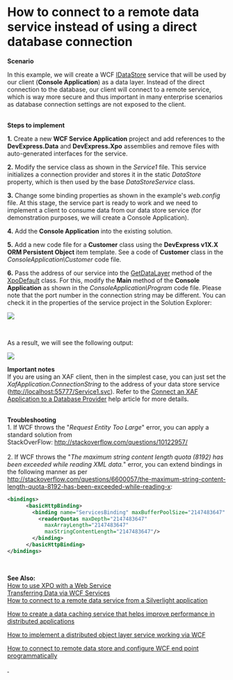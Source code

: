 # How to connect to a remote data service instead of using a direct database connection


<p><strong>Scenario</strong></p>
<p>In this example, we will create a WCF <a href="http://help.devexpress.com/#CoreLibraries/clsDevExpressXpoDBIDataStoretopic"><u>IDataStore</u></a> service that will be used by our client (<strong>Console Application</strong>) as a data layer. Instead of the direct connection to the database, our client will connect to a remote service, which is way more secure and thus important in many enterprise scenarios as database connection settings are not exposed to the client.</p>
<p><strong><br> Steps to implement</strong></p>
<p><strong>1.</strong> Create a new <strong>WCF Service Application</strong> project and add references to the <strong>DevExpress.Data</strong> and <strong>DevExpress.Xpo</strong> assemblies and remove files with auto-generated interfaces for the service.</p>
<p><strong>2.</strong> Modify the service class as shown in the <em>Service1</em> file. This service initializes a connection provider and stores it in the static <em>DataStore </em>property, which is then used by the base <em>DataStoreService </em>class.</p>
<p><strong>3.</strong> Change some binding properties as shown in the example's<em> web.config</em> file. At this stage, the service part is ready to work and we need to implement a client to consume data from our data store service (for demonstration purposes, we will create a Console Application).</p>
<p><strong>4.</strong> Add the <strong>Console Application</strong> into the existing solution.</p>
<p><strong>5.</strong> Add a new code file for a <strong>Customer</strong> class using the <strong>DevExpress v1X.X ORM Persistent Object </strong>item template. See a code of <strong>Customer</strong> class in the <em>ConsoleApplication\Customer</em> code file.</p>
<p><strong>6.</strong> Pass the address of our service into the <a href="http://documentation.devexpress.com/#XPO/DevExpressXpoXpoDefault_GetDataLayertopic"><u>GetDataLayer</u></a> method of the <a href="http://documentation.devexpress.com/#XPO/clsDevExpressXpoXpoDefaulttopic"><u>XpoDefault</u></a> class. For this, modify the <strong>Main</strong> method of the <strong>Console Application</strong> as shown in the <em>ConsoleApplication\Program</em> code file. Please note that the port number in the connection string may be different. You can check it in the properties of the service project in the Solution Explorer:</p>
<p><img src="https://raw.githubusercontent.com/DevExpress-Examples/how-to-connect-to-a-remote-data-service-instead-of-using-a-direct-database-connection-e4930/13.1.7+/media/3d4ab490-98e6-4cb4-acce-1cc6f70db881.png"></p>
<br>
<p>As a result, we will see the following output:</p>
<p><img src="https://raw.githubusercontent.com/DevExpress-Examples/how-to-connect-to-a-remote-data-service-instead-of-using-a-direct-database-connection-e4930/13.1.7+/media/d85f8375-4b16-4e74-8843-301bd1cac92f.png"></p>
<p><strong>Important notes</strong><br> If you are using an XAF client, then in the simplest case, you can just set the <em>XafApplication.ConnectionString</em> to the address of your data store service (<a href="http://localhost:55777/Service1.svc">http://localhost:55777/Service1.svc</a>). Refer to the <a href="http://documentation.devexpress.com/#Xaf/CustomDocument3155"><u>Connect an XAF Application to a Database Provider</u></a> help article for more details.<br><br></p>
<p><strong>Troubleshooting</strong><br>1. If WCF throws the "<em>Request Entity Too Large</em>" error, you can apply a standard solution from StackOverFlow: <a href="http://stackoverflow.com/questions/10122957/">http://stackoverflow.com/questions/10122957/</a><br><br>2. If WCF throws the "<em>The maximum string content length quota (8192) has been exceeded while reading XML data.</em>" error, you can extend bindings in the following manner as per <a href="http://stackoverflow.com/questions/6600057/the-maximum-string-content-length-quota-8192-has-been-exceeded-while-reading-x">http://stackoverflow.com/questions/6600057/the-maximum-string-content-length-quota-8192-has-been-exceeded-while-reading-x</a>:</p>


```xml
<bindings>
      <basicHttpBinding>
        <binding name="ServicesBinding" maxBufferPoolSize="2147483647" maxReceivedMessageSize="2147483647" maxBufferSize="2147483647" transferMode="Streamed" >
          <readerQuotas maxDepth="2147483647"
            maxArrayLength="2147483647"
            maxStringContentLength="2147483647"/>
        </binding>
      </basicHttpBinding>
</bindings>
```


<p> </p>
<p><strong>See Also:<br> </strong><a href="https://www.devexpress.com/Support/Center/p/AK3911">How to use XPO with a Web Service</a><u><br> </u><a href="http://documentation.devexpress.com/#XPO/CustomDocument10018"><u>Transferring Data via WCF Services</u></a><u><br> </u><a href="https://www.devexpress.com/Support/Center/p/E4993">How to connect to a remote data service from a Silverlight application</a></p>
<p><a href="https://www.devexpress.com/Support/Center/p/E4932">How to create a data caching service that helps improve performance in distributed applications</a></p>
<p><a href="https://www.devexpress.com/Support/Center/p/E5072">How to implement a distributed object layer service working via WCF</a></p>
<p><a href="https://www.devexpress.com/Support/Center/p/E5137">How to connect to remote data store and configure WCF end point programmatically</a></p>
<p><a href="https://www.devexpress.com/Support/Center/p/E4932"> </a></p>

<br/>


